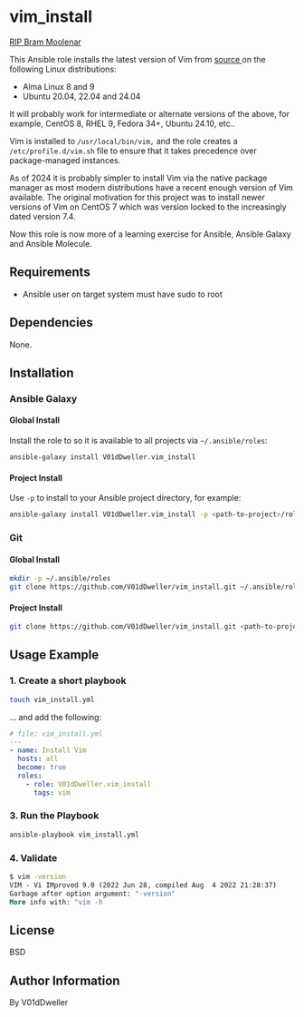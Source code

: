 # vim_install

[RIP Bram
Moolenar](https://arstechnica.com/gadgets/2023/08/bram-moolenaar-creator-of-the-beloved-vim-text-editor-has-passed-away/)

This Ansible role installs the latest version of Vim from [ source
](https://github.com/vim/vim) on the following Linux distributions:

* Alma Linux 8 and 9
* Ubuntu 20.04, 22.04 and 24.04

It will probably work for intermediate or alternate versions of the above, for
example, CentOS 8, RHEL 9, Fedora 34+, Ubuntu 24.10, etc..

Vim is installed to `/usr/local/bin/vim,` and the role creates a
`/etc/profile.d/vim.sh` file to ensure that it takes precedence over
package-managed instances.

As of 2024 it is probably simpler to install Vim via the native package
manager as most modern distributions have a recent enough version of Vim
available. The original motivation for this project was to install newer
versions of Vim on CentOS 7 which was version locked to the increasingly dated
version 7.4.

Now this role is now more of a learning exercise for Ansible, Ansible Galaxy
and Ansible Molecule.

## Requirements

* Ansible user on target system must have sudo to root

## Dependencies

None.

## Installation

### Ansible Galaxy

#### Global Install

Install the role to so it is available to all projects via `~/.ansible/roles`:

```bash
ansible-galaxy install V01dDweller.vim_install
```
#### Project Install

Use `-p` to install to your Ansible project directory, for example:

```bash
ansible-galaxy install V01dDweller.vim_install -p <path-to-project>/roles
```

### Git

#### Global Install

```bash
mkdir -p ~/.ansible/roles
git clone https://github.com/V01dDweller/vim_install.git ~/.ansible/roles
```
#### Project Install

```bash
git clone https://github.com/V01dDweller/vim_install.git <path-to-project>/roles
```

## Usage Example

### 1. Create a short playbook

```bash
touch vim_install.yml
```

... and add the following:


```yaml
# file: vim_install.yml
---
- name: Install Vim
  hosts: all
  become: true
  roles:
    - role: V01dDweller.vim_install
      tags: vim
```

### 3. Run the Playbook

```cmd
ansible-playbook vim_install.yml
```

### 4. Validate

```cmd
$ vim -version
VIM - Vi IMproved 9.0 (2022 Jun 28, compiled Aug  4 2022 21:28:37)
Garbage after option argument: "-version"
More info with: "vim -h
```

## License

BSD

## Author Information

By V01dDweller

[modeline]: # ( vim: set number relativenumber textwidth=78 colorcolumn=80: )
